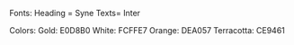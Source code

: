 Fonts:
Heading = Syne
Texts= Inter


Colors:
Gold: E0D8B0
White: FCFFE7
Orange: DEA057
Terracotta: CE9461